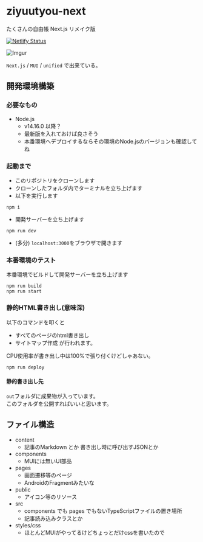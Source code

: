 # ziyuutyou-next
たくさんの自由帳 Next.js リメイク版

[![Netlify Status](https://api.netlify.com/api/v1/badges/cc14df48-3e5f-4582-a498-503503d319f3/deploy-status)](https://app.netlify.com/sites/takusan23-ziyuutyou/deploys)

![Imgur](https://imgur.com/6N5X7yQ.png)

`Next.js` / `MUI` / `unified` で出来ている。

## 開発環境構築

### 必要なもの

- Node.js
    - v14.16.0 以降？
    - 最新版を入れておけば良さそう
    - 本番環境へデプロイするならその環境のNode.jsのバージョンも確認してね

### 起動まで

- このリポジトリをクローンします
- クローンしたフォルダ内でターミナルを立ち上げます
- 以下を実行します
```
npm i
```
- 開発サーバーを立ち上げます
```
npm run dev
```
- (多分) `localhost:3000`をブラウザで開きます


### 本番環境のテスト
本番環境でビルドして開発サーバーを立ち上げます

```
npm run build
npm run start
```

### 静的HTML書き出し(意味深)
以下のコマンドを叩くと
- すべてのページのhtml書き出し
- サイトマップ作成
が行われます。

CPU使用率が書き出し中は100%で張り付くけどしゃあない。

```
npm run deploy
```

#### 静的書き出し先

`out`フォルダに成果物が入っています。  
このフォルダを公開すればいいと思います。

## ファイル構造

- content
    - 記事のMarkdown とか 書き出し時に呼び出すJSONとか
- components
    - MUIには無いUI部品
- pages
    - 画面遷移等のページ
    - AndroidのFragmentみたいな
- public
    - アイコン等のリソース
- src
    - components でも pages でもないTypeScriptファイルの置き場所
    - 記事読み込みクラスとか
- styles/css
    - ほとんどMUIがやってるけどちょっとだけcssを書いたので